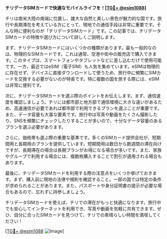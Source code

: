 **チリデータSIMカードで快適なモバイルライフを！[[TG💪+ @esim1088](https://t.me/s/esim1088)]**

チリは南米大陸の南端に位置し、雄大な自然と美しい景色が魅力的な国です。旅行や長期滞在を考えている方にとって、現地での通信手段は非常に重要です。そんな時に便利なのが「チリデータSIMカード」です。この記事では、チリデータSIMカードの特徴や選び方について詳しくご説明します。

まず、チリデータSIMカードにはいくつかの種類があります。最も一般的なのは、物理的なSIMカードです。これは通常、空港や街中の販売店で購入できます。このタイプは、スマートフォンやタブレットなどに差し込むだけで使用可能です。一方、最近ではeSIM（電子SIM）も人気を集めています。eSIMは物理的に存在せず、デバイスに直接ダウンロードして使うため、旅行中に頻繁にSIMカードを交換する必要がないのが特長です。特に複数の国を旅する際には、eSIMは非常に便利です。

次に、チリデータSIMカードを選ぶ際のポイントをお伝えします。まず、通信速度を確認しましょう。チリには都市部と地方部で通信環境に大きな違いがあるため、高速通信が必要であれば都市部で利用できるプランを選ぶことが重要です。また、データ容量も大事な要素です。旅行中は写真や動画をたくさん撮影したり、SNSを頻繁にチェックしたりすることが多いので、十分なデータ容量のあるプランを選ぶ必要があります。

さらに、価格帯も選ぶ際の重要な基準です。多くのSIMカード提供会社が、短期間用と長期用のプランを提供しています。短期間用は数日から数週間の滞在向けですが、長期滞在の場合は長期プランがお得になる場合が多いです。また、家族やグループで利用する場合には、複数枚購入することで割引が適用される場合もあります。

最後に、チリデータSIMカードを利用する際の注意点をいくつか挙げておきます。まず、購入前に現地の法律や規則を確認すること。一部の国では特定の条件が求められることがあります。また、パスポートや身分証明書の提示が必要な場合もあるので、忘れずに持参しましょう。

チリデータSIMカードを使えば、チリでの滞在がもっと快適になります。旅行中でも安心してインターネットを利用でき、写真や動画を気軽に共有できます。ぜひ、自分に合ったSIMカードを見つけて、チリでの素晴らしい時間を満喫してください！

[[TG💪+ @esim1088](https://t.me/s/esim1088) ![Image](https://i.postimg.cc/Y0z9fWf4/image.png)]